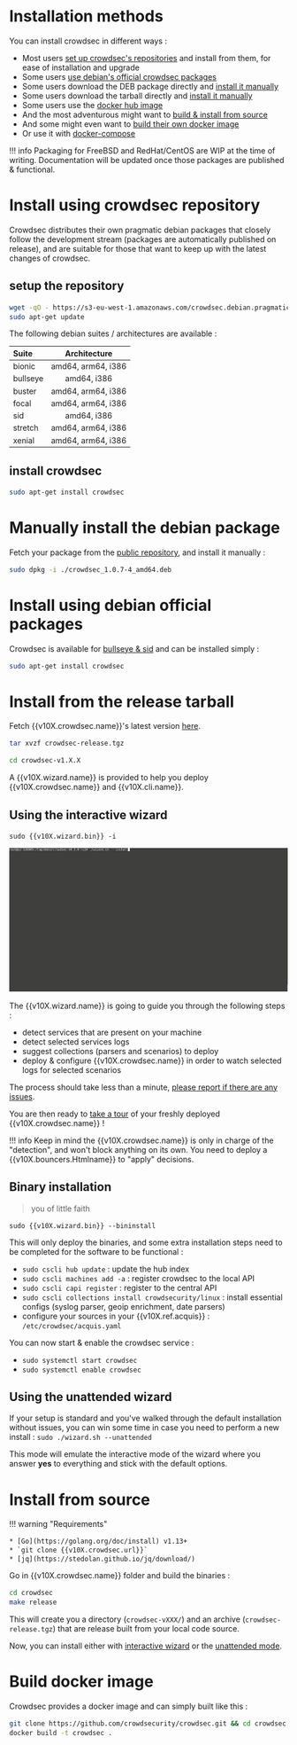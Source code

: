 
# Installation methods

You can install crowdsec in different ways :

 - Most users [set up crowdsec's repositories](/Crowdsec/v1/getting_started/installation/#install-using-crowdsec-repository) and install from them, for ease of installation and upgrade
 - Some users [use debian's official crowdsec packages](/Crowdsec/v1/getting_started/installation/#install-using-debian-official-packages)
 - Some users download the DEB package directly and [install it manually](/Crowdsec/v1/getting_started/installation/#manually-install-the-debian-package)
 - Some users download the tarball directly and [install it manually](/Crowdsec/v1/getting_started/installation/#install-from-the-release-tarball)
 - Some users use the [docker hub image](https://hub.docker.com/r/crowdsecurity/crowdsec)
 - And the most adventurous might want to [build & install from source](/Crowdsec/v1/getting_started/installation/#install-from-source)
 - And some might even want to [build their own docker image](/Crowdsec/v1/getting_started/installation/#build-docker-image)
 - Or use it with [docker-compose](https://github.com/crowdsecurity/example-docker-compose)


!!! info
    Packaging for FreeBSD and RedHat/CentOS are WIP at the time of writing. Documentation will be updated once those packages are published & functional.

# Install using crowdsec repository

Crowdsec distributes their own pragmatic debian packages that closely follow the development stream (packages are automatically published on release), and are suitable for those that want to keep up with the latest changes of crowdsec.

## setup the repository

```bash
wget -qO - https://s3-eu-west-1.amazonaws.com/crowdsec.debian.pragmatic/crowdsec.asc |sudo apt-key add - && echo "deb https://s3-eu-west-1.amazonaws.com/crowdsec.debian.pragmatic/$(lsb_release -cs) $(lsb_release -cs) main" | sudo tee /etc/apt/sources.list.d/crowdsec.list > /dev/null
sudo apt-get update
```

The following debian suites / architectures are available :

<center>

| Suite       | Architecture     |
| :------------- | :----------: | 
|  bionic | amd64, arm64, i386   |
| bullseye   | amd64, i386 |
| buster | amd64, arm64, i386 |
| focal |  amd64, arm64, i386 | 
| sid | amd64, i386 |
| stretch | amd64, arm64, i386 | 
| xenial | amd64, arm64, i386 | 

</center>

## install crowdsec

```bash
sudo apt-get install crowdsec
```

# Manually install the debian package

Fetch your package from the [public repository](https://s3-eu-west-1.amazonaws.com/crowdsec.debian.pragmatic/), and install it manually :

```bash
sudo dpkg -i ./crowdsec_1.0.7-4_amd64.deb
```

# Install using debian official packages

Crowdsec is available for [bullseye & sid](https://packages.debian.org/search?searchon=names&keywords=crowdsec) and can be installed simply :

```bash
sudo apt-get install crowdsec
```

# Install from the release tarball

Fetch {{v10X.crowdsec.name}}'s latest version [here]({{v10X.crowdsec.download_url}}).

```bash
tar xvzf crowdsec-release.tgz
```
```bash
cd crowdsec-v1.X.X
```

A {{v10X.wizard.name}} is provided to help you deploy {{v10X.crowdsec.name}} and {{v10X.cli.name}}.

## Using the interactive wizard

```
sudo {{v10X.wizard.bin}} -i
```

![crowdsec](../assets/images/crowdsec_install.gif)

The {{v10X.wizard.name}} is going to guide you through the following steps :

 - detect services that are present on your machine
 - detect selected services logs
 - suggest collections (parsers and scenarios) to deploy
 - deploy & configure {{v10X.crowdsec.name}} in order to watch selected logs for selected scenarios
 
The process should take less than a minute, [please report if there are any issues]({{v10X.wizard.bugreport}}).

You are then ready to [take a tour](/Crowdsec/v1/getting_started/crowdsec-tour/) of your freshly deployed {{v10X.crowdsec.name}} !

!!! info
        Keep in mind the {{v10X.crowdsec.name}} is only in charge of the "detection", and won't block anything on its own. You need to deploy a {{v10X.bouncers.Htmlname}} to "apply" decisions.

## Binary installation

> you of little faith

```
sudo {{v10X.wizard.bin}} --bininstall
```

This will only deploy the binaries, and some extra installation steps need to be completed for the software to be functional :

 - `sudo cscli hub update` : update the hub index
 - `sudo cscli machines add -a` : register crowdsec to the local API
 - `sudo cscli capi register` : register to the central API
 - `sudo cscli collections install crowdsecurity/linux` : install essential configs (syslog parser, geoip enrichment, date parsers)
 - configure your sources in your {{v10X.ref.acquis}} : `/etc/crowdsec/acquis.yaml`

You can now start & enable the crowdsec service :

 - `sudo systemctl start crowdsec`
 - `sudo systemctl enable crowdsec`

## Using the unattended wizard

If your setup is standard and you've walked through the default installation without issues, you can win some time in case you need to perform a new install : `sudo ./wizard.sh --unattended` 

This mode will emulate the interactive mode of the wizard where you answer **yes** to everything and stick with the default options. 

# Install from source

!!! warning "Requirements"
    
    * [Go](https://golang.org/doc/install) v1.13+
    * `git clone {{v10X.crowdsec.url}}`
    * [jq](https://stedolan.github.io/jq/download/)


Go in {{v10X.crowdsec.name}} folder and build the binaries :

```bash
cd crowdsec
make release
```

This will create you a directory (`crowdsec-vXXX/`) and an archive (`crowdsec-release.tgz`) that are release built from your local code source. 

Now, you can install either with [interactive wizard](#using-the-interactive-wizard) or the [unattended mode](#using-unattended-mode).

# Build docker image

Crowdsec provides a docker image and can simply built like this :

```bash
git clone https://github.com/crowdsecurity/crowdsec.git && cd crowdsec
docker build -t crowdsec .
```

